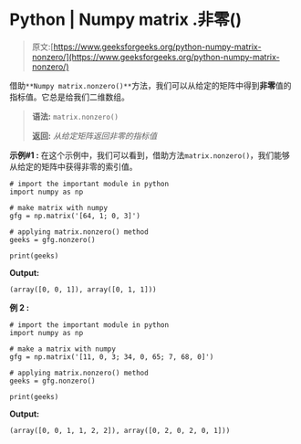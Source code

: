 # Python | Numpy matrix .非零()

> 原文:[https://www.geeksforgeeks.org/python-numpy-matrix-nonzero/](https://www.geeksforgeeks.org/python-numpy-matrix-nonzero/)

借助`**Numpy matrix.nonzero()**`方法，我们可以从给定的矩阵中得到**非零**值的指标值。它总是给我们二维数组。

> **语法:** `matrix.nonzero()`
> 
> **返回:** *从给定矩阵返回非零的指标值*

**示例#1 :**
在这个示例中，我们可以看到，借助方法`matrix.nonzero()`，我们能够从给定的矩阵中获得非零的索引值。

```
# import the important module in python
import numpy as np

# make matrix with numpy
gfg = np.matrix('[64, 1; 0, 3]')

# applying matrix.nonzero() method
geeks = gfg.nonzero()

print(geeks)
```

**Output:**

```
(array([0, 0, 1]), array([0, 1, 1]))

```

**例 2 :**

```
# import the important module in python
import numpy as np

# make a matrix with numpy
gfg = np.matrix('[11, 0, 3; 34, 0, 65; 7, 68, 0]')

# applying matrix.nonzero() method
geeks = gfg.nonzero()

print(geeks)
```

**Output:**

```
(array([0, 0, 1, 1, 2, 2]), array([0, 2, 0, 2, 0, 1]))

```